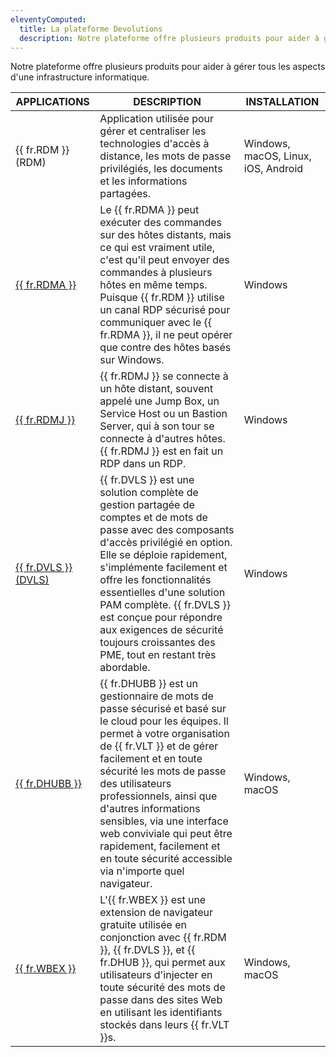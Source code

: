 ```yaml
---
eleventyComputed:
  title: La plateforme Devolutions
  description: Notre plateforme offre plusieurs produits pour aider à gérer tous les aspects d'une infrastructure informatique.
---
```

Notre plateforme offre plusieurs produits pour aider à gérer tous les aspects d'une infrastructure informatique.

| APPLICATIONS | DESCRIPTION | INSTALLATION |
|--------------|-------------|--------------|
| {{ fr.RDM }} (RDM) | Application utilisée pour gérer et centraliser les technologies d'accès à distance, les mots de passe privilégiés, les documents et les informations partagées. | Windows, macOS, Linux, iOS, Android |
| [{{ fr.RDMA }}](/rdm/windows/overview/the-devolutions-platform/rdm-agent/) | Le {{ fr.RDMA }} peut exécuter des commandes sur des hôtes distants, mais ce qui est vraiment utile, c'est qu'il peut envoyer des commandes à plusieurs hôtes en même temps. Puisque {{ fr.RDM }} utilise un canal RDP sécurisé pour communiquer avec le {{ fr.RDMA }}, il ne peut opérer que contre des hôtes basés sur Windows. | Windows |
| [{{ fr.RDMJ }}](/rdm/windows/overview/the-devolutions-platform/rdm-jump/)  | {{ fr.RDMJ }} se connecte à un hôte distant, souvent appelé une Jump Box, un Service Host ou un Bastion Server, qui à son tour se connecte à d'autres hôtes. {{ fr.RDMJ }} est en fait un RDP dans un RDP. | Windows |
| [{{ fr.DVLS }} (DVLS)](/server/overview/what-is-server/) | {{ fr.DVLS }} est une solution complète de gestion partagée de comptes et de mots de passe avec des composants d'accès privilégié en option. Elle se déploie rapidement, s'implémente facilement et offre les fonctionnalités essentielles d'une solution PAM complète. {{ fr.DVLS }} est conçue pour répondre aux exigences de sécurité toujours croissantes des PME, tout en restant très abordable. | Windows             |
| [{{ fr.DHUBB }}](/hub/overview/what-is-hub/) | {{ fr.DHUBB }} est un gestionnaire de mots de passe sécurisé et basé sur le cloud pour les équipes. Il permet à votre organisation de {{ fr.VLT }} et de gérer facilement et en toute sécurité les mots de passe des utilisateurs professionnels, ainsi que d'autres informations sensibles, via une interface web conviviale qui peut être rapidement, facilement et en toute sécurité accessible via n'importe quel navigateur. | Windows, macOS                                         |
| [{{ fr.WBEX }}](/workspace/workspace-browser-extension/)        | L'{{ fr.WBEX }} est une extension de navigateur gratuite utilisée en conjonction avec {{ fr.RDM }}, {{ fr.DVLS }}, et {{ fr.DHUB }}, qui permet aux utilisateurs d'injecter en toute sécurité des mots de passe dans des sites Web en utilisant les identifiants stockés dans leurs {{ fr.VLT }}s. | Windows, macOS |
